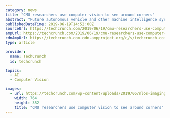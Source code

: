 ```yaml
---
category: news
title: "CMU researchers use computer vision to see around corners"
abstract: "Future autonomous vehicle and other machine intelligence systems might not need line-of-sight to gather incredibly detailed image data: New research from Carnegie Mellon University, the University of Toronto and University College London has devised a ..."
publishedDateTime: 2019-06-19T14:52:00Z
sourceUrl: https://techcrunch.com/2019/06/19/cmu-researchers-use-computer-vision-to-see-around-corners/
ampUrl: https://techcrunch.com/2019/06/19/cmu-researchers-use-computer-vision-to-see-around-corners/amp/
cdnAmpUrl: https://techcrunch-com.cdn.ampproject.org/c/s/techcrunch.com/2019/06/19/cmu-researchers-use-computer-vision-to-see-around-corners/amp/
type: article

provider:
  name: TechCrunch
  id: techcrunch

topics:
  - AI
  - Computer Vision

images:
  - url: https://techcrunch.com/wp-content/uploads/2019/06/nlos-imaging-900.jpg?w=764
    width: 764
    height: 382
    title: "CMU researchers use computer vision to see around corners"
---
```

